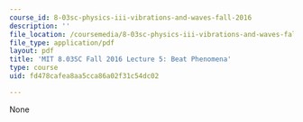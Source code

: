 ```yaml
---
course_id: 8-03sc-physics-iii-vibrations-and-waves-fall-2016
description: ''
file_location: /coursemedia/8-03sc-physics-iii-vibrations-and-waves-fall-2016/fd478cafea8aa5cca86a02f31c54dc02_MIT8_03SCF16_hw_Lec5.pdf
file_type: application/pdf
layout: pdf
title: 'MIT 8.03SC Fall 2016 Lecture 5: Beat Phenomena'
type: course
uid: fd478cafea8aa5cca86a02f31c54dc02

---
```

None